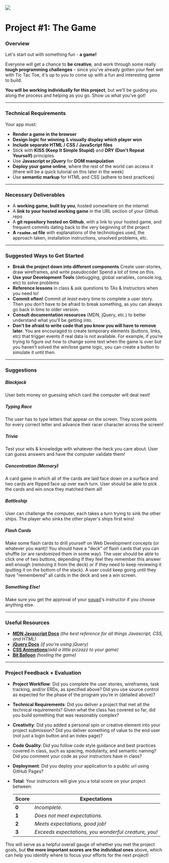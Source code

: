 ![](https://ga-dash.s3.amazonaws.com/production/assets/logo-9f88ae6c9c3871690e33280fcf557f33.png) 

# Project #1: The Game

### Overview

Let's start out with something fun - **a game!**

Everyone will get a chance to **be creative**, and work through some really **tough programming challenges** – since you've already gotten your feet wet with Tic Tac Toe, it's up to you to come up with a fun and interesting game to build.

**You will be working individually for this project**, but we'll be guiding you along the process and helping as you go. Show us what you've got!


---

### Technical Requirements

Your app must:

* **Render a game in the browser**
* **Design logic for winning** & **visually display which player won**
* **Include separate HTML / CSS / JavaScript files**
* Stick with **KISS (Keep It Simple Stupid)** and **DRY (Don't Repeat Yourself)** principles
* Use **Javascript or jQuery** for **DOM manipulation**
* **Deploy your game online**, where the rest of the world can access it (there will be a quick tutorial on this later in the week)
* Use **semantic markup** for HTML and CSS (adhere to best practices)

---

### Necessary Deliverables

* A **working game, built by you**, hosted somewhere on the internet
* A **link to your hosted working game** in the URL section of your Github repo
* A **git repository hosted on Github**, with a link to your hosted game, and frequent commits dating back to the very beginning of the project
* **A `readme.md` file** with explanations of the technologies used, the approach taken, installation instructions, unsolved problems, etc.

---

### Suggested Ways to Get Started

* **Break the project down into different components** Create user-stories, draw wireframes, and write pseudocode! Spend a lot of time on this.
* **Use your Development Tools** (debugging, global variables, console.log, etc) to solve problems
* **Reference lessons** in class & ask questions to TAs & Instructors when you need to!
* **Commit often!** Commit *at least* every time to complete a user story. Then you don’t have to be afraid to break something, as you can always go back in time to older version.
* **Consult documentation resources** (MDN, jQuery, etc.) to better understand what you’ll be getting into.
* **Don’t be afraid to write code that you know you will have to remove later.** You are encouraged to create temporary elements (buttons, links, etc) that trigger events if real data is not available. For example, if you’re trying to figure out how to change some text when the game is over but you haven’t solved the win/lose game logic, you can create a button to simulate it until then.

---

### Suggestions

##### Blackjack
User bets money on guessing which card the computer will deal next!

##### Typing Race
The user has to type letters that appear on the screen. They score points for every correct letter and advance their racer character across the screen!

##### Trivia
Test your wits & knowledge with whatever-the-heck you care about. User can guess answers and have the computer validate them!

##### Concentration (Memory)
A card game in which all of the cards are laid face down on a surface and two cards are flipped face up over each turn. User should be able to pick the cards and win once they matched them all!

##### Battleship
User can challenge the computer, each takes a turn trying to sink the other ships. The player who sinks the other player's ships first wins!

##### Flash Cards
Make some flash cards to drill yourself on Web Development concepts (or whatever you want)! You should have a "deck" of flash cards that you can shuffle (or are randomized them in some way). The user should be able to click one of two buttons, depending if they feel they remember this answer well enough (removing it from the deck) or if they need to keep reviewing it (putting it on the bottom of the stack). A user could keep going until they have "remembered" all cards in the deck and see a win screen. 

##### Something Else!
Make sure you get the approval of your [squad](http://bit.ly/1nZsVo9)'s instructor if you choose anything else.

---

### Useful Resources

* **[MDN Javascript Docs](https://developer.mozilla.org/en-US/docs/Web/JavaScript)** _(the best reference for all things Javascript, CSS, and HTML)_
* **[jQuery Docs](http://api.jquery.com)** _(if you're using jQuery)_
* **[CSS Animations](https://css-tricks.com/almanac/properties/a/animation/)**_(add a little pizzazz to your game)_
* **[Bit Balloon](https://www.bitballoon.com/docs)** _(hosting the game)_

---

### Project Feedback + Evaluation

* __Project Workflow__: Did you complete the user stories, wireframes, task tracking, and/or ERDs, as specified above? Did you use source control as expected for the phase of the program you’re in (detailed above)?

* __Technical Requirements__: Did you deliver a project that met all the technical requirements? Given what the class has covered so far, did you build something that was reasonably complex?

* __Creativity__: Did you added a personal spin or creative element into your project submission? Did you deliver something of value to the end user (not just a login button and an index page)?

* __Code Quality__: Did you follow code style guidance and best practices covered in class, such as spacing, modularity, and semantic naming? Did you comment your code as your instructors have in class?

* __Deployment__: Did you deploy your application to a public url using GitHub Pages?

* __Total__: Your instructors will give you a total score on your project between:

    Score | Expectations
    ----- | ------------
    **0** | _Incomplete._
    **1** | _Does not meet expectations._
    **2** | _Meets expectations, good job!_
    **3** | _Exceeds expectations, you wonderful creature, you!_

 This will serve as a helpful overall gauge of whether you met the project goals, but __the more important scores are the individual ones__ above, which can help you identify where to focus your efforts for the next project!
